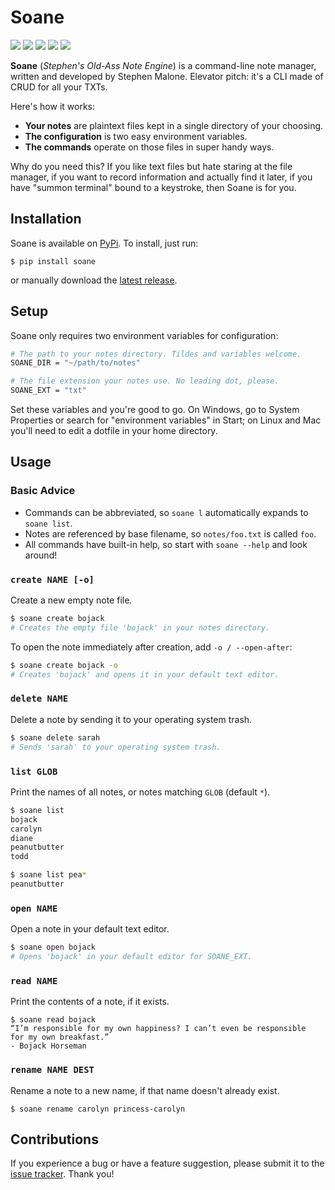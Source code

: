 Soane
=====

[![](https://img.shields.io/github/last-commit/spheten/soane)][co]
[![](https://img.shields.io/pypi/pyversions/soane)][pp]
[![](https://img.shields.io/pypi/v/soane)][ch]
[![](https://img.shields.io/pypi/l/soane)][li]
[![](https://img.shields.io/github/issues-raw/spheten/soane)][is]

**Soane** (*Stephen's Old-Ass Note Engine*) is a command-line note manager, written and developed by Stephen Malone. Elevator pitch: it's a CLI made of CRUD for all your TXTs.

Here's how it works:

- **Your notes** are plaintext files kept in a single directory of your choosing.
- **The configuration** is two easy environment variables.
- **The commands** operate on those files in super handy ways.

Why do you need this? If you like text files but hate staring at the file manager, if you want to record information and actually find it later, if you have "summon terminal" bound to a keystroke, then Soane is for you.

Installation
------------

Soane is available on [PyPi][pp]. To install, just run:

```text
$ pip install soane
```

or manually download the [latest release][la].

Setup
-----

Soane only requires two environment variables for configuration:

```bash
# The path to your notes directory. Tildes and variables welcome.
SOANE_DIR = "~/path/to/notes"

# The file extension your notes use. No leading dot, please.
SOANE_EXT = "txt"
```

Set these variables and you're good to go. On Windows, go to System Properties or search for "environment variables" in Start; on Linux and Mac you'll need to edit a dotfile in your home directory.

Usage
-----

### Basic Advice

- Commands can be abbreviated, so `soane l` automatically expands to `soane list`.
- Notes are referenced by base filename, so `notes/foo.txt` is called `foo`.
- All commands have built-in help, so start with `soane --help` and look around!

### `create NAME [-o]`

Create a new empty note file.

```bash
$ soane create bojack
# Creates the empty file 'bojack' in your notes directory.
```

To open the note immediately after creation, add `-o / --open-after`:

```bash
$ soane create bojack -o
# Creates 'bojack' and opens it in your default text editor.
```

### `delete NAME`

Delete a note by sending it to your operating system trash.

```bash
$ soane delete sarah
# Sends 'sarah' to your operating system trash.
```

### `list GLOB`

Print the names of all notes, or notes matching `GLOB` (default `*`).

```bash
$ soane list
bojack
carolyn
diane
peanutbutter
todd

$ soane list pea*
peanutbutter
```

### `open NAME`

Open a note in your default text editor.

```bash
$ soane open bojack
# Opens 'bojack' in your default editor for SOANE_EXT.
```

### `read NAME`

Print the contents of a note, if it exists.

```text
$ soane read bojack
“I’m responsible for my own happiness? I can’t even be responsible
for my own breakfast.”
- Bojack Horseman
```

### `rename NAME DEST`

Rename a note to a new name, if that name doesn't already exist.

```text
$ soane rename carolyn princess-carolyn
```

Contributions
-------------

If you experience a bug or have a feature suggestion, please submit it to the [issue tracker][is]. Thank you!

[ch]: https://github.com/spheten/soane/blob/master/changes.md
[co]: https://github.com/spheten/soane/commits/master
[is]: https://github.com/spheten/soane/issues
[la]: https://github.com/spheten/soane/releases/latest
[li]: https://github.com/spheten/soane/blob/master/license.md
[pp]: https://pypi.org/project/soane/
